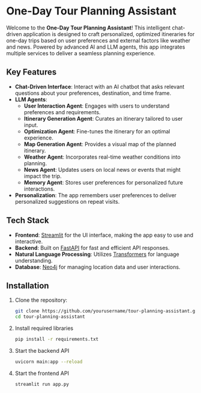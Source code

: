# One-Day Tour Planning Assistant

Welcome to the **One-Day Tour Planning Assistant**! This intelligent chat-driven application is designed to craft personalized, optimized itineraries for one-day trips based on user preferences and external factors like weather and news. Powered by advanced AI and LLM agents, this app integrates multiple services to deliver a seamless planning experience.

## Key Features

- **Chat-Driven Interface**: Interact with an AI chatbot that asks relevant questions about your preferences, destination, and time frame.
- **LLM Agents**:
  - **User Interaction Agent**: Engages with users to understand preferences and requirements.
  - **Itinerary Generation Agent**: Curates an itinerary tailored to user input.
  - **Optimization Agent**: Fine-tunes the itinerary for an optimal experience.
  - **Map Generation Agent**: Provides a visual map of the planned itinerary.
  - **Weather Agent**: Incorporates real-time weather conditions into planning.
  - **News Agent**: Updates users on local news or events that might impact the trip.
  - **Memory Agent**: Stores user preferences for personalized future interactions.
- **Personalization**: The app remembers user preferences to deliver personalized suggestions on repeat visits.

## Tech Stack

- **Frontend**: [Streamlit](https://streamlit.io/) for the UI interface, making the app easy to use and interactive.
- **Backend**: Built on [FastAPI](https://fastapi.tiangolo.com/) for fast and efficient API responses.
- **Natural Language Processing**: Utilizes [Transformers](https://huggingface.co/transformers/) for language understanding.
- **Database**: [Neo4j](https://neo4j.com/) for managing location data and user interactions.

## Installation

1. Clone the repository:
   ```bash
   git clone https://github.com/yourusername/tour-planning-assistant.git
   cd tour-planning-assistant
2. Install required libraries
   ```bash
   pip install -r requirements.txt
3. Start the backend API
   ```bash 
   uvicorn main:app --reload
4. Start the frontend API
   ```
   streamlit run app.py
